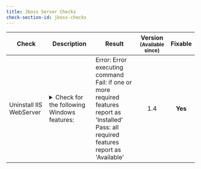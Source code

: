 ```yaml
---
title: Jboss Server Checks
check-section-id: jboss-checks
---
```


| Check                   | Description                                                                                                                                                                                                                                                                                                                                                                                                                                              | Result                                                                                                                                                  | Version<br><sub>(Available since)</sub> | **Fixable** |
| ----------------------- | -------------------------------------------------------------------------------------------------------------------------------------------------------------------------------------------------------------------------------------------------------------------------------------------------------------------------------------------------------------------------------------------------------------------------------------------------------- | ------------------------------------------------------------------------------------------------------------------------------------------------------- | :-------------------------------------: | :---------: |
| Uninstall IIS WebServer | <details><summary>Check for the following Windows features: </summary><ul><li>Web-Default-Doc</li><li>Web-Static-Content</li><li>Web-Http-Logging</li><li>Web-Request-Monitor</li><li>Web-Basic-Auth</li><li>Web-Windows-Auth</li><li>Web-Net-Ext45</li><li>Web-Asp-Net45</li><li>Web-ISAPI-Ext</li><li>Web-ISAPI-Filter</li><li>Web-Mgmt-Console</li><li>Web-Stat-Compression</li><li>Web-Filtering</li><li>NET-WCF-HTTP-Activation</li></ul></details> | Error: Error executing command <br> Fail: if one or more required features report as 'Installed' <br> Pass: all required features report as 'Available' | 1.4                                     |   **Yes**   |

